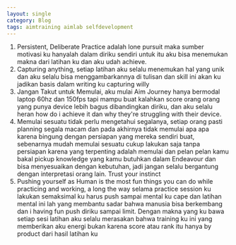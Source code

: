 ```yaml
---
layout: single
category: Blog
tags: aimtraining aimlab selfdevelopment
---
```

1. Persistent, Deliberate Practice adalah lone pursuit maka sumber motivasi ku hanyalah dalam diriku sendiri untuk itu aku bisa menemukan makna dari latihan ku dan aku udah achieve. 
2. Capturing anything, setiap latihan aku selalu menemukan hal yang unik dan aku selalu bisa menggambarkannya di tulisan dan skill ini akan ku jadikan basis dalam writing ku capturing willy
3. Jangan Takut untuk Memulai, aku mulai Aim Journey hanya bermodal laptop 60hz dan 150fps tapi mampu buat kalahkan score orang orang yang punya device lebih bagus dibandingkan diriku, dan aku selalu heran how do i achieve it dan why they're struggling with their device. 
4. Memulai sesuatu tidak perlu mengetahui segalanya, setiap orang pasti planning segala macam dan pada akhirnya tidak memulai apa apa karena bingung dengan persiapan yang mereka sendiri buat, sebenarnya mudah memulai sesuatu cukup lakukan saja tanpa persiapan karena yang terpenting adalah memulai dan pelan pelan kamu bakal pickup knowledge yang kamu butuhkan dalam Endeavour dan bisa menyesuaikan dengan kebutuhan, jadi jangan selalu bergantung dengan interpretasi orang lain. Trust your instinct
5. Pushing yourself as Human is the most fun things you can do while practicing and working, a long the way selama practice session ku lakukan semaksimal ku harus push sampai mental ku cape dan latihan mental ini lah yang membantu sadar bahwa manusia bisa berkembang dan i having fun push diriku sampai limit. Dengan makna yang ku bawa setiap sesi latihan aku selalu merasakan bahwa training ku ini yang memberikan aku energi bukan karena score atau rank itu hanya by product dari hasil latihan ku


